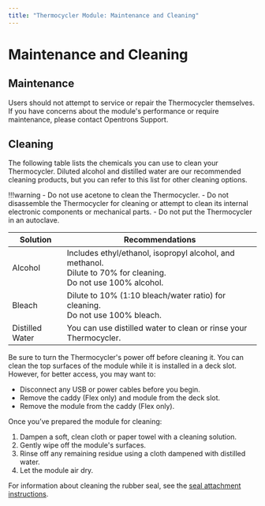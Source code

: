 ```yaml
---
title: "Thermocycler Module: Maintenance and Cleaning"
---
```


# Maintenance and Cleaning

## Maintenance

Users should not attempt to service or repair the Thermocycler themselves. If you have concerns about the module's performance or require maintenance, please contact Opentrons Support.

## Cleaning

The following table lists the chemicals you can use to clean your Thermocycler. Diluted alcohol and distilled water are our recommended cleaning products, but you can refer to this list for other cleaning options.

!!!warning
    - Do not use acetone to clean the Thermocycler.
    - Do not disassemble the Thermocycler for cleaning or attempt to clean its internal electronic components or mechanical parts.
    - Do not put the Thermocycler in an autoclave.

<table>
  <thead>
    <tr>
      <th>Solution</th>
      <th>Recommendations</th>
    </tr>
  </thead>
  <tbody>
    <tr>
      <td>Alcohol</td>
      <td>
        Includes ethyl/ethanol, isopropyl alcohol, and methanol.<br>
        Dilute to 70% for cleaning.<br>
        Do not use 100% alcohol.
      </td>
    </tr>
    <tr>
      <td>Bleach</td>
      <td>
        Dilute to 10% (1:10 bleach/water ratio) for cleaning.<br>
        Do not use 100% bleach.
      </td>
    </tr>
    <tr>
      <td>Distilled Water</td>
      <td>
        You can use distilled water to clean or rinse your Thermocycler.
      </td>
    </tr>
  </tbody>
</table>

Be sure to turn the Thermocycler's power off before cleaning it. You can clean the top surfaces of the module while it is installed in a deck slot. However, for better access, you may want to:

- Disconnect any USB or power cables before you begin.
- Remove the caddy (Flex only) and module from the deck slot.
- Remove the module from the caddy (Flex only).

Once you’ve prepared the module for cleaning:

1. Dampen a soft, clean cloth or paper towel with a cleaning solution.
2. Gently wipe off the module's surfaces.
3. Rinse off any remaining residue using a cloth dampened with distilled water.
4. Let the module air dry.

For information about cleaning the rubber seal, see the [seal attachment instructions](lid-seals.md#attachment-instructions).
